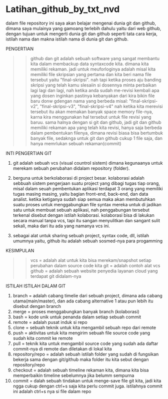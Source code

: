 # Latihan_github_by_txt_nvd
dalam file repository ini saya akan belajar mengenai dunia git dan github, dimana saya mulainya yang gamoang terlebih dahulu yaitu dari web github, dengan tujuan untuk mengerti dunia git dan github seperti tata cara kerja, istilah nama dan makna istilah nama di dunia git dan github.

PENGERTIAN
>>github dan git adalah sebuah software yang sangat membantu kita dalam membackup data syntaxcode kita. dimana kita memiliki rekaman. jadi untuk meuforloginya adalah misal kita memiliki file skripsian yang pertama dan kita beri nama file tersebut yaitu "final-skripsi". nah tapi ketika proses aju banding skripsi yang telah kamu slesaiin si dosennya minta perbaikan lagi lagi dan lagi, nah ketika anda sudah me-revisi kembali apa yang dosen inginkan pastinya kebanyakan dari kira bikin file baru donw gdengan nama yang berbeda misal: "final-skripsi-v2", "final-skripsi-v3", "final-skripsi-v4" nah ketika kita merevisi tersebut itu akan memakan banyak space memory file-nya, karna kira menggunakan hal tersebut untuk file revisi yang baruu. sama halnya dengan si git dan github, jadi git dan github memiliki rekaman apa yang telah  kita revisi, hanya saja berbeda dalam pembentukan filenya, dimana revisi  biasa bisa bertumbuk banyak file, sedaknga untuk git dan github cukup 1 file saja, dan hanya memrlukan sebuah rekaman(commit)


INTI PENGERTIAN GIT
1. git adalah sebuah vcs (visual countrol sistem) dimana kegunaanya untuk merekam sebuah perubahan didalam repository (folder).

2. berguna untuk berkolaborasi di project besar. kolaborasi adalah sebbuah sistem pengerjaan suatu project yang dibagi tugas tiap orang, misal dalam seuah pembentukan aplikasi terdapat 3 orang yang memiliki tugas masing masing, yaitu bagian front-end, back-end, dan data analist. ketika ketiganya sudah siap semua maka akan membutuhkan suatu proses untuk menggabungkan file syntax mereka untuk di jadikan satu untuk membuat sebuah aplikasi, nah penggabungan tersebut terkenal disebut dengan istilah kolaborasi. kolaborasi bisa di lakukan secara manual tanpa vcs, tapi itu sangan menyulitkan dan sangant sulit sekali, maka dari itu ada yang namanya vcs ini.

3. sebagai alat untuk sharing sebuah project, syntax code, dll, istilah umumnya yaitu, github itu adalah sebuah sosmed-nya para progamming

KESIMPULAN
>> vcs = adalah alat untuk kita bisa merekam/snapshot setiap perubahan dalam source code kita
>> git = adalah contoh alat vcs
>> github = adalah sebuah website penyedia layanan cloud yang terdapat git didalam-nya


ISTILAH ISTILAH DALAM GIT
1. branch = adalah cabang timelie dari sebuah project, dimana ada cabang utama(main/master), dan ada cabang alternative 1 atau pun lebih itu disebut dengan branch
2. merge = proses menggabungkan banyak branch (kolaborasi)
3. bash = kode unik untuk penanda dalam setiap sebuah commit
4. remote = adalah pusat induk si repo
5. clone = sebuah teknik untuk kita mengambil sebuah repo dari remote
6. push = aktivitas untuk kita mengirim sebuah file source code yang sudah kita commit ke remote
7. pull = teknik kita untuk mengambil source code yang sudah ada daftar commit-nya di remote dan diletakan di lokal kita
8. repository/repo = adalah sebuah istilah folder yang sudah di fungsikan bekerja sama dengan git/github maka folder itu kita sebut dengan repository/repo
9. checkout = adalah sebuah timeline rekaman kita, dimana kita bisa memperbaikin timeline sebelumnya jika belumm sempurna
10. commit = dalah sebuah tindakan untuk menge-save file git kita, jadi kita ngga cukup dengan ctrl+s saja kita perlu commit juga. istilahnya commit ini adalah ctrl+s nya si file dalam repo
